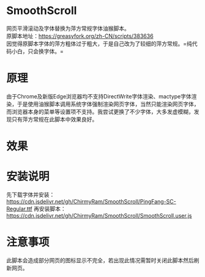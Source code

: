# SmoothScroll<br/>
网页平滑滚动及字体替换为萍方常规字体油猴脚本。<br/>
原脚本地址：https://greasyfork.org/zh-CN/scripts/383636<br/>
因觉得原脚本字体的萍方粗体过于粗大，于是自己改为了较细的萍方常规。=纯代码小白，只会换字体。=<br/>

# 原理
由于Chrome及新版Edge浏览器均不支持DirectWrite字体渲染、mactype字体渲染，于是使用油猴脚本调用系统字体强制渲染网页字体，当然只能渲染网页字体，而浏览器本身的菜单等设置项不支持。我尝试更换了不少字体，大多发虚模糊，发现只有萍方常规在此脚本中效果良好。

# 效果


# 安装说明
先下载字体并安装：https://cdn.jsdelivr.net/gh/ChirmyRam/SmoothScroll/PingFang-SC-Regular.ttf
再安装脚本：https://cdn.jsdelivr.net/gh/ChirmyRam/SmoothScroll/SmoothScroll.user.js

# 注意事项
此脚本会造成部分网页的图标显示不完全，若出现此情况需暂时关闭此脚本然后刷新网页。
